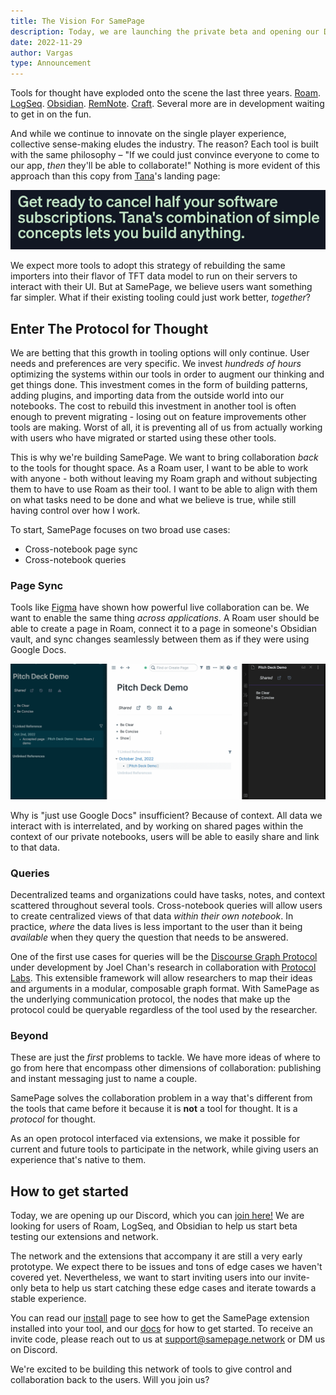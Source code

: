 ```yaml
---
title: The Vision For SamePage
description: Today, we are launching the private beta and opening our Discord!
date: 2022-11-29
author: Vargas
type: Announcement
---
```


Tools for thought have exploded onto the scene the last three years. [Roam](https://roamresearch.com). [LogSeq](https://logseq.io). [Obsidian](https://obsidian.md). [RemNote](https://remnote.com). [Craft](https://craft.do). Several more are in development waiting to get in on the fun.

And while we continue to innovate on the single player experience, collective sense-making eludes the industry. The reason? Each tool is built with the same philosophy – "If we could just convince everyone to come to our app, _then_ they'll be able to collaborate!" Nothing is more evident of this approach than this copy from [Tana](https://tana.inc)'s landing page:

![](../images/blog/the_vision_for_samepage/ourapp.png)

We expect more tools to adopt this strategy of rebuilding the same importers into their flavor of TFT data model to run on their servers to interact with their UI. But at SamePage, we believe users want something far simpler. What if their existing tooling could just work better, _together_?

## Enter The Protocol for Thought

We are betting that this growth in tooling options will only continue. User needs and preferences are very specific. We invest _hundreds of hours_ optimizing the systems within our tools in order to augment our thinking and get things done. This investment comes in the form of building patterns, adding plugins, and importing data from the outside world into our notebooks. The cost to rebuild this investment in another tool is often enough to prevent migrating - losing out on feature improvements other tools are making. Worst of all, it is preventing all of us from actually working with users who have migrated or started using these other tools.

This is why we're building SamePage. We want to bring collaboration _back_ to the tools for thought space. As a Roam user, I want to be able to work with anyone - both without leaving my Roam graph and without subjecting them to have to use Roam as their tool. I want to be able to align with them on what tasks need to be done and what we believe is true, while still having control over how I work.

To start, SamePage focuses on two broad use cases:

- Cross-notebook page sync
- Cross-notebook queries

### Page Sync

Tools like [Figma](https://www.figma.com/) have shown how powerful live collaboration can be. We want to enable the same thing _across applications_. A Roam user should be able to create a page in Roam, connect it to a page in someone's Obsidian vault, and sync changes seamlessly between them as if they were using Google Docs.

![_An early prototype of SamePage_](../images/blog/the_vision_for_samepage/demo.gif)

Why is "just use Google Docs" insufficient? Because of context. All data we interact with is interrelated, and by working on shared pages within the context of our private notebooks, users will be able to easily share and link to that data.

### Queries

Decentralized teams and organizations could have tasks, notes, and context scattered throughout several tools. Cross-notebook queries will allow users to create centralized views of that data _within their own notebook_. In practice, _where_ the data lives is less important to the user than it being _available_ when they query the question that needs to be answered.

One of the first use cases for queries will be the [Discourse Graph Protocol](https://discoursegraph.com) under development by Joel Chan's research in collaboration with [Protocol Labs](https://protocol.ai). This extensible framework will allow researchers to map their ideas and arguments in a modular, composable graph format. With SamePage as the underlying communication protocol, the nodes that make up the protocol could be queryable regardless of the tool used by the researcher.

### Beyond

These are just the _first_ problems to tackle. We have more ideas of where to go from here that encompass other dimensions of collaboration: publishing and instant messaging just to name a couple.

SamePage solves the collaboration problem in a way that's different from the tools that came before it because it is **not** a tool for thought. It is a _protocol_ for thought.

As an open protocol interfaced via extensions, we make it possible for current and future tools to participate in the network, while giving users an experience that's native to them.

## How to get started

Today, we are opening up our Discord, which you can [join here!](https://discord.gg/UpKAfUvUPd) We are looking for users of Roam, LogSeq, and Obsidian to help us start beta testing our extensions and network.

The network and the extensions that accompany it are still a very early prototype. We expect there to be issues and tons of edge cases we haven't covered yet. Nevertheless, we want to start inviting users into our invite-only beta to help us start catching these edge cases and iterate towards a stable experience.

You can read our [install](https://samepage.network/install) page to see how to get the SamePage extension installed into your tool, and our [docs](https://samepage.network/docs) for how to get started. To receive an invite code, please reach out to us at support@samepage.network or DM us on Discord.

We're excited to be building this network of tools to give control and collaboration back to the users. Will you join us?
